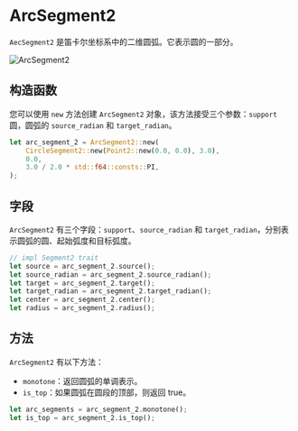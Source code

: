 # ArcSegment2

`AecSegment2` 是笛卡尔坐标系中的二维圆弧。它表示圆的一部分。

![ArcSegment2](/assets/img/arc-segment-2.png)

## 构造函数

您可以使用 `new` 方法创建 `ArcSegment2` 对象，该方法接受三个参数：`support` 圆，圆弧的 `source_radian` 和 `target_radian`。

```rust
let arc_segment_2 = ArcSegment2::new(
    CircleSegment2::new(Point2::new(0.0, 0.0), 3.0),
    0.0,
    3.0 / 2.0 * std::f64::consts::PI,
);
```

## 字段

`ArcSegment2` 有三个字段：`support`、`source_radian` 和 `target_radian`，分别表示圆弧的圆、起始弧度和目标弧度。

```rust
// impl Segment2 trait
let source = arc_segment_2.source();
let source_radian = arc_segment_2.source_radian();
let target = arc_segment_2.target();
let target_radian = arc_segment_2.target_radian();
let center = arc_segment_2.center();
let radius = arc_segment_2.radius();
```

## 方法

`ArcSegment2` 有以下方法：

-   `monotone`：返回圆弧的单调表示。
-   `is_top`：如果圆弧在圆段的顶部，则返回 true。

```rust
let arc_segments = arc_segment_2.monotone();
let is_top = arc_segment_2.is_top();
```
